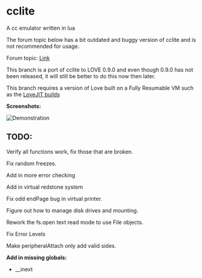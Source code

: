 cclite
======

A cc emulator written in lua

The forum topic below has a bit outdated and buggy version of cclite and is not recommended for usage.

Forum topic: [Link](http://www.computercraft.info/forums2/index.php?/topic/13445-lightweight-cc-emulator-download-now/)

This branch is a port of cclite to LOVE 0.9.0 and even though 0.9.0 has not been released, it will still be better to do this now then later.

This branch requires a version of Love built on a Fully Resumable VM such as the [LoveJIT builds](http://love2d.org/forums/viewtopic.php?f=3&t=70979#p149956)

**Screenshots:**

![Demonstration](http://i.imgur.com/rcwxN8M.png)

TODO:
-----

Verify all functions work, fix those that are broken.

Fix random freezes.

Add in more error checking

Add in virtual redstone system

Fix odd endPage bug in virtual printer.

Figure out how to manage disk drives and mounting.

Rework the fs.open text read mode to use File objects.

Fix Error Levels

Make peripheralAttach only add valid sides.

**Add in missing globals:**

  * __inext
